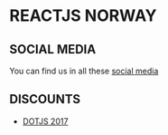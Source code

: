 # REACTJS NORWAY

## SOCIAL MEDIA
You can find us in all these [social media](https://github.com/domenicosolazzo/reactjsnorway/tree/master/social)

## DISCOUNTS
- [DOTJS 2017](/conferences/dotjs/)
